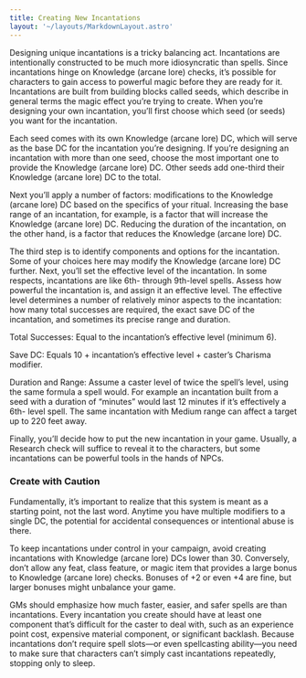 ```yaml
---
title: Creating New Incantations
layout: '~/layouts/MarkdownLayout.astro'
---
```

Designing unique incantations is a tricky balancing act. Incantations are
intentionally constructed to be much more idiosyncratic than spells. Since
incantations hinge on Knowledge (arcane lore) checks, it’s possible for
characters to gain access to powerful magic before they are ready for it.
Incantations are built from building blocks called seeds, which describe in
general terms the magic effect you’re trying to create. When you’re designing
your own incantation, you’ll first choose which seed (or seeds) you want for
the incantation.

Each seed comes with its own Knowledge (arcane lore) DC, which will serve as
the base DC for the incantation you’re designing. If you’re designing an
incantation with more than one seed, choose the most important one to provide
the Knowledge (arcane lore) DC. Other seeds add one-third their Knowledge
(arcane lore) DC to the total.

Next you’ll apply a number of factors: modifications to the Knowledge (arcane
lore) DC based on the specifics of your ritual. Increasing the base range of
an incantation, for example, is a factor that will increase the Knowledge
(arcane lore) DC. Reducing the duration of the incantation, on the other hand,
is a factor that reduces the Knowledge (arcane lore) DC.

The third step is to identify components and options for the incantation. Some
of your choices here may modify the Knowledge (arcane lore) DC further. Next,
you’ll set the effective level of the incantation. In some respects,
incantations are like 6th- through 9th-level spells. Assess how powerful the
incantation is, and assign it an effective level. The effective level
determines a number of relatively minor aspects to the incantation: how many
total successes are required, the exact save DC of the incantation, and
sometimes its precise range and duration.

Total Successes: Equal to the incantation’s effective level (minimum 6).

Save DC: Equals 10 + incantation’s effective level + caster’s Charisma
modifier.

Duration and Range: Assume a caster level of twice the spell’s level, using
the same formula a spell would. For example an incantation built from a seed
with a duration of “minutes” would last 12 minutes if it’s effectively a 6th-
level spell. The same incantation with Medium range can affect a target up to
220 feet away.

Finally, you’ll decide how to put the new incantation in your game. Usually, a
Research check will suffice to reveal it to the characters, but some
incantations can be powerful tools in the hands of NPCs.

###  Create with Caution

Fundamentally, it’s important to realize that this system is meant as a
starting point, not the last word. Anytime you have multiple modifiers to a
single DC, the potential for accidental consequences or intentional abuse is
there.

To keep incantations under control in your campaign, avoid creating
incantations with Knowledge (arcane lore) DCs lower than 30. Conversely, don’t
allow any feat, class feature, or magic item that provides a large bonus to
Knowledge (arcane lore) checks. Bonuses of +2 or even +4 are fine, but larger
bonuses might unbalance your game.

GMs should emphasize how much faster, easier, and safer spells are than
incantations. Every incantation you create should have at least one component
that’s difficult for the caster to deal with, such as an experience point
cost, expensive material component, or significant backlash. Because
incantations don’t require spell slots—or even spellcasting ability—you need
to make sure that characters can’t simply cast incantations repeatedly,
stopping only to sleep.

